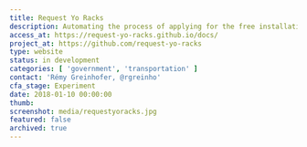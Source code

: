 ```yaml
---
title: Request Yo Racks
description: Automating the process of applying for the free installation of bike corrals on the right of way/parking spot close to businesses.
access_at: https://request-yo-racks.github.io/docs/
project_at: https://github.com/request-yo-racks
type: website
status: in development
categories: [ 'government', 'transportation' ]
contact: 'Rémy Greinhofer, @rgreinho'
cfa_stage: Experiment
date: 2018-01-10 00:00:00
thumb:
screenshot: media/requestyoracks.jpg
featured: false
archived: true
---
```

